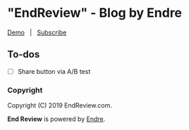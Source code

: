# "EndReview" - Blog by Endre

[Demo](https://www.endreview.com) &nbsp; | &nbsp; [Subscribe](https://www.endreview.com/subscribe)

## To-dos

- [ ] Share button via A/B test

### Copyright

Copyright (C) 2019 EndReview.com.

**End Review** is powered by [Endre](https://www.endreview.com).
